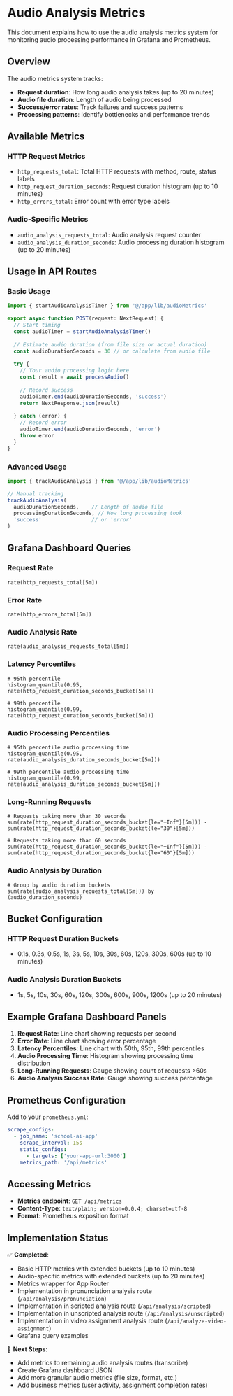 # Audio Analysis Metrics

This document explains how to use the audio analysis metrics system for monitoring audio processing performance in Grafana and Prometheus.

## Overview

The audio metrics system tracks:
- **Request duration**: How long audio analysis takes (up to 20 minutes)
- **Audio file duration**: Length of audio being processed
- **Success/error rates**: Track failures and success patterns
- **Processing patterns**: Identify bottlenecks and performance trends

## Available Metrics

### HTTP Request Metrics
- `http_requests_total`: Total HTTP requests with method, route, status labels
- `http_request_duration_seconds`: Request duration histogram (up to 10 minutes)
- `http_errors_total`: Error count with error type labels

### Audio-Specific Metrics
- `audio_analysis_requests_total`: Audio analysis request counter
- `audio_analysis_duration_seconds`: Audio processing duration histogram (up to 20 minutes)

## Usage in API Routes

### Basic Usage

```typescript
import { startAudioAnalysisTimer } from '@/app/lib/audioMetrics'

export async function POST(request: NextRequest) {
  // Start timing
  const audioTimer = startAudioAnalysisTimer()
  
  // Estimate audio duration (from file size or actual duration)
  const audioDurationSeconds = 30 // or calculate from audio file
  
  try {
    // Your audio processing logic here
    const result = await processAudio()
    
    // Record success
    audioTimer.end(audioDurationSeconds, 'success')
    return NextResponse.json(result)
    
  } catch (error) {
    // Record error
    audioTimer.end(audioDurationSeconds, 'error')
    throw error
  }
}
```

### Advanced Usage

```typescript
import { trackAudioAnalysis } from '@/app/lib/audioMetrics'

// Manual tracking
trackAudioAnalysis(
  audioDurationSeconds,    // Length of audio file
  processingDurationSeconds, // How long processing took
  'success'                // or 'error'
)
```

## Grafana Dashboard Queries

### Request Rate
```
rate(http_requests_total[5m])
```

### Error Rate
```
rate(http_errors_total[5m])
```

### Audio Analysis Rate
```
rate(audio_analysis_requests_total[5m])
```

### Latency Percentiles
```
# 95th percentile
histogram_quantile(0.95, rate(http_request_duration_seconds_bucket[5m]))

# 99th percentile  
histogram_quantile(0.99, rate(http_request_duration_seconds_bucket[5m]))
```

### Audio Processing Percentiles
```
# 95th percentile audio processing time
histogram_quantile(0.95, rate(audio_analysis_duration_seconds_bucket[5m]))

# 99th percentile audio processing time
histogram_quantile(0.99, rate(audio_analysis_duration_seconds_bucket[5m]))
```

### Long-Running Requests
```
# Requests taking more than 30 seconds
sum(rate(http_request_duration_seconds_bucket{le="+Inf"}[5m])) - 
sum(rate(http_request_duration_seconds_bucket{le="30"}[5m]))

# Requests taking more than 60 seconds
sum(rate(http_request_duration_seconds_bucket{le="+Inf"}[5m])) - 
sum(rate(http_request_duration_seconds_bucket{le="60"}[5m]))
```

### Audio Analysis by Duration
```
# Group by audio duration buckets
sum(rate(audio_analysis_requests_total[5m])) by (audio_duration_seconds)
```

## Bucket Configuration

### HTTP Request Duration Buckets
- 0.1s, 0.3s, 0.5s, 1s, 3s, 5s, 10s, 30s, 60s, 120s, 300s, 600s (up to 10 minutes)

### Audio Analysis Duration Buckets  
- 1s, 5s, 10s, 30s, 60s, 120s, 300s, 600s, 900s, 1200s (up to 20 minutes)

## Example Grafana Dashboard Panels

1. **Request Rate**: Line chart showing requests per second
2. **Error Rate**: Line chart showing error percentage
3. **Latency Percentiles**: Line chart with 50th, 95th, 99th percentiles
4. **Audio Processing Time**: Histogram showing processing time distribution
5. **Long-Running Requests**: Gauge showing count of requests >60s
6. **Audio Analysis Success Rate**: Gauge showing success percentage

## Prometheus Configuration

Add to your `prometheus.yml`:

```yaml
scrape_configs:
  - job_name: 'school-ai-app'
    scrape_interval: 15s
    static_configs:
      - targets: ['your-app-url:3000']
    metrics_path: '/api/metrics'
```

## Accessing Metrics

- **Metrics endpoint**: `GET /api/metrics`
- **Content-Type**: `text/plain; version=0.0.4; charset=utf-8`
- **Format**: Prometheus exposition format

## Implementation Status

✅ **Completed**:
- Basic HTTP metrics with extended buckets (up to 10 minutes)
- Audio-specific metrics with extended buckets (up to 20 minutes)
- Metrics wrapper for App Router
- Implementation in pronunciation analysis route (`/api/analysis/pronunciation`)
- Implementation in scripted analysis route (`/api/analysis/scripted`)
- Implementation in unscripted analysis route (`/api/analysis/unscripted`)
- Implementation in video assignment analysis route (`/api/analyze-video-assignment`)
- Grafana query examples

🔄 **Next Steps**:
- Add metrics to remaining audio analysis routes (transcribe)
- Create Grafana dashboard JSON
- Add more granular audio metrics (file size, format, etc.)
- Add business metrics (user activity, assignment completion rates)
